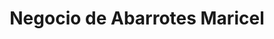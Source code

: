 ---
title: "Negocio de Abarrotes Maricel"
url: /tijeral/negocio-de-abarrotes-maricel/
shop: Lebensmittel
---